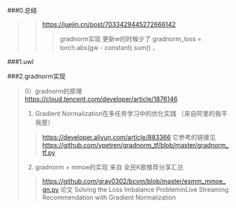 
###0.总结

>>  https://juejin.cn/post/7033429445272666142
>>> gradnorm实现 更新w的时候少了 gradnorm_loss = torch.abs(gw - constant).sum() ，

###1.uwl 

###2.gradnorm实现
>0）gradnorm的原理 https://cloud.tencent.com/developer/article/1876146
>1) Gradient Normalization在多任务学习中的优化实践 （来自阿里的我平我屋）
>>  https://developer.aliyun.com/article/883366
>>  它参考的链接见 https://github.com/vpetren/gradnorm_tf/blob/master/gradnorm_tf.py
>2) gradnorm + mmoe的实现 来自  全民K歌推荐分享汇总
>> https://github.com/gray0302/bcvm/blob/master/esmm_mmoe_gn.py
>> 论文 Solving the Loss Imbalance ProbleminLive Streaming Recommendation with Gradient Normalization
